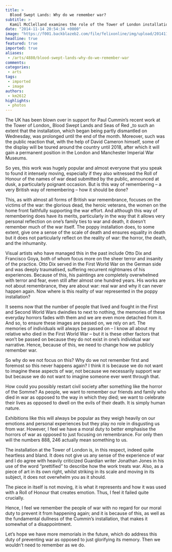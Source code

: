 ```yaml
---
title: >
  Blood Swept Lands: Why do we remember war?
subtitle: >
  Kamil McClelland examines the role of the Tower of London installation
date: "2014-11-14 20:54:34 +0000"
image: "https://f001.backblazeb2.com/file/felixonline/img/upload/201411142054-ps3110-o-tower-of-london-facebook-2.jpg"
headline: true
featured: true
imported: true
aliases:
 - /arts/4880/blood-swept-lands-why-do-we-remember-war
comments:
categories:
 - arts
tags:
 - imported
 - image
authors:
 - km2612
highlights:
 - photos
---
```


The UK has been blown over in support for Paul Cummin’s recent work at the Tower of London_ Blood Swept Lands and Seas of Red _to such an extent that the installation, which began being partly dismantled on Wednesday, was prolonged until the end of the month. Moreover, such was the public reaction that, with the help of David Cameron himself, some of the display will be toured around the country until 2018, after which it will gain a permanent position in the London and Manchester Imperial War Museums.

So yes, this work was hugely popular and almost everyone that you speak to found it intensely moving, especially if they also witnessed the Roll of Honour of the names of war dead submitted by the public, announced at dusk, a particularly poignant occasion. But is this way of remembering – a very British way of remembering – how it should be done?

This, as with almost all forms of British war remembrance, focuses on the victims of the war: the glorious dead, the heroic veterans, the women on the home front faithfully supporting the war effort. And although this way of remembering does have its merits, particularly in the way that it allows very personal reflection on one’s family ties to war and death, it doesn’t remember much of the war itself. The poppy installation does, to some extent, give one a sense of the scale of death and ensures equality in death but it does not particularly reflect on the reality of war: the horror, the death, and the inhumanity.

Visual artists who have managed this in the past include Otto Dix and Francisco Goya, both of whom focus more on the sheer terror and insanity of the practice. Otto Dix served in the First World War on the German side and was deeply traumatised, suffering recurrent nightmares of his experiences. Because of this, his paintings are completely overwhelmed with terror and fear, even still after almost one hundred years. His works are not about remembrance, they are about war: real war and why it can never happen again. Now where is this reality of war represented in the poppy installation?

It seems now that the number of people that lived and fought in the First and Second World Wars dwindles to next to nothing, the memories of these everyday horrors fades with them and we are even more detached from it. And so, to ensure these images are passed on, we rely on art. The memories of individuals will always be passed on – I know all about my relative who died in the First World War – but it is these other factors that won’t be passed on because they do not exist in one’s individual war narrative. Hence, because of this, we need to change how we publicly remember war.

So why do we not focus on this? Why do we not remember first and foremost so this never happens again? I think it is because we do not want to imagine these aspects of war, not because we necessarily support war but because we do not want to imagine someone ever went through that.

How could you possibly restart civil society after something like the horror of the Somme? As people, we want to remember our friends and family who died in war as opposed to the way in which they died; we want to celebrate their lives as opposed to dwell on the evils of their death. It is simply human nature.

Exhibitions like this will always be popular as they weigh heavily on our emotions and personal experiences but they play no role in disgusting us from war. However, I feel we have a moral duty to better emphasise the horrors of war as opposed to just focusing on remembrance. For only then will the numbers 888, 246 actually mean something to us.

The installation at the Tower of London is, in this respect, indeed quite heartless and bland. It does not give us any sense of the experience of war and I do agree with heavily criticized Guardian writer Jonathan Jones in his use of the word “prettified” to describe how the work treats war. Also, as a piece of art in its own right, whilst striking in its scale and moving in its subject, it does not overwhelm you as it should.

The piece in itself is not moving, it is what it represents and how it was used with a Roll of Honour that creates emotion. Thus, I feel it failed quite crucially.

Hence, I feel we remember the people of war with no regard for our moral duty to prevent it from happening again; and it is because of this, as well as the fundamental dullness of the Cummin’s installation, that makes it somewhat of a disappointment.

Let’s hope we have more memorials in the future, which do address this duty of preventing war as opposed to just glorifying its memory. Then we wouldn’t need to remember as we do.
